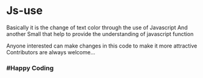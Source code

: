 # Js-use

Basically it is the change of text color through the use of Javascript 
And another Small that help to provide the understanding of javascript function

Anyone interested can make changes in this code to make it more attractive
Contributors are always welcome...<br>

<h3>#Happy Coding</h3>
